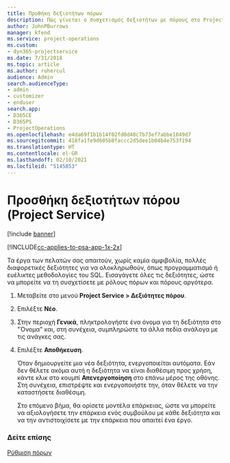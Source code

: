 ```yaml
---
title: Προθήκη δεξιοτήτων πόρων
description: Πώς γίνεται ο συσχετισμός δεξιοτήτων με πόρους στο Project Service
author: JohnPBurrows
manager: kfend
ms.service: project-operations
ms.custom:
- dyn365-projectservice
ms.date: 7/31/2018
ms.topic: article
ms.author: ruhercul
audience: Admin
search.audienceType:
- admin
- customizer
- enduser
search.app:
- D365CE
- D365PS
- ProjectOperations
ms.openlocfilehash: e4da69f1b1b14f02fd0d40c7b73ef7abbe1049d7
ms.sourcegitcommit: 418fa1fe9d605b8faccc2d5dee1b04b4e753f194
ms.translationtype: HT
ms.contentlocale: el-GR
ms.lasthandoff: 02/10/2021
ms.locfileid: "5145853"
---
```

# <a name="add-resource-skills-project-service"></a>Προσθήκη δεξιοτήτων πόρου (Project Service)

[!include [banner](../includes/psa-now-project-operations.md)]

[!INCLUDE[cc-applies-to-psa-app-1x-2x](../includes/cc-applies-to-psa-app-1x-2x.md)]

Τα έργα των πελατών σας απαιτούν, χωρίς καμία αμφιβολία, πολλές διαφορετικές δεξιότητες για να ολοκληρωθούν, όπως προγραμματισμό ή ευέλικτες μεθοδολογίες του SQL. Εισαγάγετε όλες τις δεξιότητες, ώστε να μπορείτε να τη συσχετίσετε με ρόλους πόρων και πόρους αργότερα.  
  
1. Μεταβείτε στο μενού **Project Service > Δεξιότητες πόρου**.  
  
2. Επιλέξτε **Νέο**.  
  
3. Στην περιοχή **Γενικά**, πληκτρολογήστε ένα όνομα για τη δεξιότητα στο "Όνομα" και, στη συνέχεια, συμπληρώστε τα άλλα πεδία ανάλογα με τις ανάγκες σας.  
  
4. Επιλέξτε **Αποθήκευση**.  
  
   Όταν δημιουργείτε μια νέα δεξιότητα, ενεργοποιείται αυτόματα. Εάν δεν θέλετε ακόμα αυτή η δεξιότητα να είναι διαθέσιμη προς χρήση, κάντε κλικ στο κουμπί **Απενεργοποίηση** στο επάνω μέρος της οθόνης. Στη συνέχεια, επιστρέψτε και ενεργοποιήστε την, όταν θέλετε να την καταστήσετε διαθέσιμη.  
  
   Στο επόμενο βήμα, θα ορίσετε μοντέλα επάρκειας, ώστε να μπορείτε να αξιολογήσετε την επάρκεια ενός συμβούλου με κάθε δεξιότητα και να την αντιστοιχίσετε με την επάρκεια που απαιτεί ένα έργο.  
  
### <a name="see-also"></a>Δείτε επίσης  
 [Ρύθμιση πόρων](../psa/set-up-resources.md)
